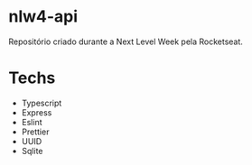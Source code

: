 # nlw4-api
Repositório criado durante a Next Level Week pela Rocketseat.

# Techs
- Typescript
- Express
- Eslint
- Prettier
- UUID
- Sqlite
